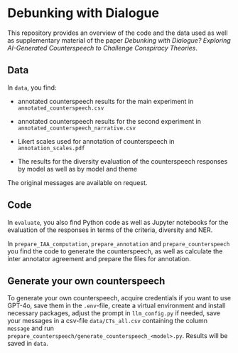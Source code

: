 # Debunking with Dialogue

This repository provides an overview of the code and the data used as well as supplementary material of the paper *Debunking with Dialogue? Exploring AI-Generated Counterspeech to Challenge Conspiracy Theories*.

## Data

In `data`, you find:

- annotated counterspeech results for the main experiment in `annotated_counterspeech.csv`

- annotated counterspeech results for the second experiment in `annotated_counterspeech_narrative.csv`

- Likert scales used for annotation of counterspeech in `annotation_scales.pdf`

- The results for the diversity evaluation of the counterspeech responses by model as well as by model and theme

The original messages are available on request.

## Code

In `evaluate`, you also find Python code as well as Jupyter notebooks for the evaluation of the responses in terms of the criteria, diversity and NER.

In `prepare_IAA_computation`, `prepare_annotation` and `prepare_counterspeech` you find the code to generate the counterspeech, as well as calculate the inter annotator agreement and prepare the files for annotation.

## Generate your own counterspeech

To generate your own counterspeech, acquire credentials if you want to use GPT-4o, save them in the `.env`-file, create a virtual environment and install necessary packages, adjust the prompt in `llm_config.py` if needed, save your messages in a csv-file `data/CTs_all.csv` containing the column `message` and run `prepare_counterspeech/generate_counterspeech_<model>.py`. Results will be saved in `data`.
